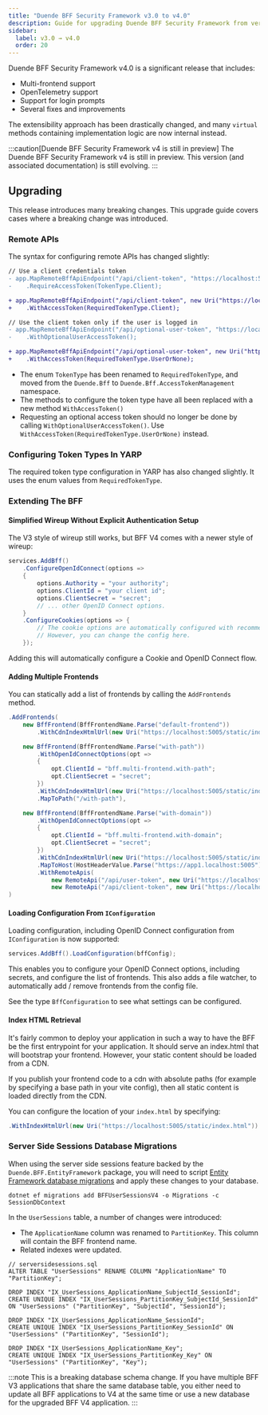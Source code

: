 ```yaml
---
title: "Duende BFF Security Framework v3.0 to v4.0"
description: Guide for upgrading Duende BFF Security Framework from version 3.x to version 4.0, including migration steps for custom implementations and breaking changes.
sidebar:
  label: v3.0 → v4.0
  order: 20
---
```


Duende BFF Security Framework v4.0 is a significant release that includes:

* Multi-frontend support
* OpenTelemetry support
* Support for login prompts
* Several fixes and improvements

The extensibility approach has been drastically changed, and many `virtual` methods containing implementation logic are now internal instead.

:::caution[Duende BFF Security Framework v4 is still in preview]
The Duende BFF Security Framework v4 is still in preview. This version (and associated documentation) is still evolving.
:::

## Upgrading

This release introduces many breaking changes. This upgrade guide covers cases where a breaking change was introduced.

### Remote APIs

The syntax for configuring remote APIs has changed slightly:

```diff lang="csharp" title="Program.cs"
// Use a client credentials token
- app.MapRemoteBffApiEndpoint("/api/client-token", "https://localhost:5010")
-    .RequireAccessToken(TokenType.Client);

+ app.MapRemoteBffApiEndpoint("/api/client-token", new Uri("https://localhost:5010"))
+    .WithAccessToken(RequiredTokenType.Client);      

// Use the client token only if the user is logged in
- app.MapRemoteBffApiEndpoint("/api/optional-user-token", "https://localhost:5010")
-    .WithOptionalUserAccessToken();

+ app.MapRemoteBffApiEndpoint("/api/optional-user-token", new Uri("https://localhost:5010"))
+    .WithAccessToken(RequiredTokenType.UserOrNone);            
```

* The enum `TokenType` has been renamed to `RequiredTokenType`, and moved from the `Duende.Bff` to `Duende.Bff.AccessTokenManagement` namespace.
* The methods to configure the token type have all been replaced with a new method `WithAccessToken()`
* Requesting an optional access token should no longer be done by calling `WithOptionalUserAccessToken()`. Use `WithAccessToken(RequiredTokenType.UserOrNone)` instead.

### Configuring Token Types In YARP

The required token type configuration in YARP has also changed slightly. It uses the enum values from `RequiredTokenType`.

### Extending The BFF

#### Simplified Wireup Without Explicit Authentication Setup

The V3 style of wireup still works, but BFF V4 comes with a newer style of wireup:

```csharp
services.AddBff()
    .ConfigureOpenIdConnect(options =>
    {
        options.Authority = "your authority";
        options.ClientId = "your client id";
        options.ClientSecret = "secret";
        // ... other OpenID Connect options. 
    }
    .ConfigureCookies(options => {
        // The cookie options are automatically configured with recommended practices.
        // However, you can change the config here. 
    });
```

Adding this will automatically configure a Cookie and OpenID Connect flow.

#### Adding Multiple Frontends

You can statically add a list of frontends by calling the `AddFrontends` method.

```csharp
.AddFrontends(
    new BffFrontend(BffFrontendName.Parse("default-frontend"))
        .WithCdnIndexHtmlUrl(new Uri("https://localhost:5005/static/index.html")),

    new BffFrontend(BffFrontendName.Parse("with-path"))
        .WithOpenIdConnectOptions(opt =>
        {
            opt.ClientId = "bff.multi-frontend.with-path";
            opt.ClientSecret = "secret";
        })
        .WithCdnIndexHtmlUrl(new Uri("https://localhost:5005/static/index.html"))
        .MapToPath("/with-path"),

    new BffFrontend(BffFrontendName.Parse("with-domain"))
        .WithOpenIdConnectOptions(opt =>
        {
            opt.ClientId = "bff.multi-frontend.with-domain";
            opt.ClientSecret = "secret";
        })
        .WithCdnIndexHtmlUrl(new Uri("https://localhost:5005/static/index.html"))
        .MapToHost(HostHeaderValue.Parse("https://app1.localhost:5005"))
        .WithRemoteApis(
            new RemoteApi("/api/user-token", new Uri("https://localhost:5010")),
            new RemoteApi("/api/client-token", new Uri("https://localhost:5010"))
)
```

#### Loading Configuration From `IConfiguration`

Loading configuration, including OpenID Connect configuration from `IConfiguration` is now supported:

```csharp
services.AddBff().LoadConfiguration(bffConfig);
```

This enables you to configure your OpenID Connect options, including secrets, and configure the list of frontends. This also adds a file watcher, to automatically add / remove frontends from the config file.

See the type `BffConfiguration` to see what settings can be configured.

#### Index HTML Retrieval

It's fairly common to deploy your application in such a way to have the BFF be the first entrypoint for your application. It should serve an index.html that will bootstrap your frontend. However, your static content should be loaded from a CDN.

If you publish your frontend code to a cdn with absolute paths (for example by specifying a base path in your vite config), then all static content is loaded directly from the CDN.

You can configure the location of your `index.html` by specifying:

```csharp
.WithIndexHtmlUrl(new Uri("https://localhost:5005/static/index.html"))
```

### Server Side Sessions Database Migrations

When using the server side sessions feature backed by the `Duende.BFF.EntityFramework` package, you will need to script [Entity Framework database migrations](/bff/fundamentals/session/server-side-sessions.mdx#entity-framework-migrations) and apply these changes to your database. 

```shell
dotnet ef migrations add BFFUserSessionsV4 -o Migrations -c SessionDbContext
```

In the `UserSessions` table, a number of changes were introduced:
* The `ApplicationName` column was renamed to `PartitionKey`. This column will contain the BFF frontend name.
* Related indexes were updated.

```sqlite
// serversidesessions.sql
ALTER TABLE "UserSessions" RENAME COLUMN "ApplicationName" TO "PartitionKey";

DROP INDEX "IX_UserSessions_ApplicationName_SubjectId_SessionId";
CREATE UNIQUE INDEX "IX_UserSessions_PartitionKey_SubjectId_SessionId" ON "UserSessions" ("PartitionKey", "SubjectId", "SessionId");

DROP INDEX "IX_UserSessions_ApplicationName_SessionId";
CREATE UNIQUE INDEX "IX_UserSessions_PartitionKey_SessionId" ON "UserSessions" ("PartitionKey", "SessionId");

DROP INDEX "IX_UserSessions_ApplicationName_Key";
CREATE UNIQUE INDEX "IX_UserSessions_PartitionKey_Key" ON "UserSessions" ("PartitionKey", "Key");
```

:::note
This is a breaking database schema change. If you have multiple BFF V3 applications that share the same database table,
you either need to update all BFF applications to V4 at the same time or use a new database for the upgraded BFF V4 application.
:::
